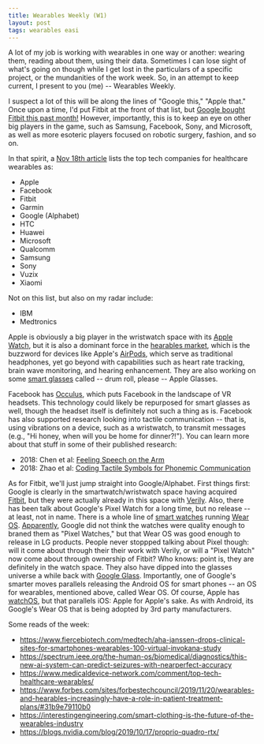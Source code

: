 ```yaml
---
title: Wearables Weekly (W1)
layout: post
tags: wearables easi
---
```


A lot of my job is working with wearables in one way or another: wearing them, reading about them, 
using their data.  Sometimes I can lose sight of what's going on though while I get lost in the 
particulars of a specific project, or the mundanities of the work week.  So, in an attempt to
keep current, I present to you (me) -- Wearables Weekly.

I suspect a lot of this will be along the lines of "Google this," "Apple that."  Once upon
a time, I'd put Fitbit at the front of that list, but [Google bought Fitbit this past month!](https://www.theverge.com/2019/11/1/20943318/google-fitbit-acquisition-fitness-tracker-announcement) However,
importantly, this is to keep an eye on other big players in the game, such as Samsung, Facebook, Sony,
and Microsoft, as well as more esoteric players focused on robotic surgery, fashion, and so on.  

In that spirit, a [Nov 18th article](https://www.medicaldevice-network.com/comment/top-tech-healthcare-wearables/)
lists the top tech companies for healthcare wearables as:
* Apple
* Facebook
* Fitbit 
* Garmin
* Google (Alphabet)
* HTC
* Huawei
* Microsoft
* Qualcomm
* Samsung
* Sony
* Vuzix
* Xiaomi

Not on this list, but also on my radar include:
* IBM
* Medtronics


Apple is obviously a big player in the wristwatch space with its [Apple Watch](https://www.apple.com/watch/), but it is also a dominant force
in the [hearables market](http://industrynewsreleases.com/39874/global-hearables-market-growth-2019-2025-apple-samsung-sennheiser-sony-gnsivantos-starkey-bragi-doppler-miracle-ear/),
which is the buzzword for devices like Apple's [AirPods](https://www.apple.com/airpods/), which serve as traditional headphones, yet go beyond
with capabilities such as heart rate tracking, brain wave monitoring, and hearing enhancement.  They are also working
on some [smart glasses](https://www.tomsguide.com/news/apple-glasses) called -- drum roll, please -- Apple Glasses.

Facebook has [Occulus](https://www.oculus.com/?locale=en_US), which puts Facebook in the landscape of VR headsets.  This
technology could likely be repurposed for smart glasses as well, though the headset itself is definitely not such a
thing as is.  Facebook has also supported research looking into tactile communication -- that is, using vibrations
on a device, such as a wristwatch, to transmit messages (e.g., "Hi honey, when will you be home for dinner?!").  You
can learn more about that stuff in some of their published research:
* 2018: Chen et al: [Feeling Speech on the Arm](https://dl.acm.org/citation.cfm?id=3170427.3186537)
* 2018: Zhao et al: [Coding Tactile Symbols for Phonemic Communication](https://dl.acm.org/citation.cfm?id=3173966)

As for Fitbit, we'll just jump straight into Google/Alphabet.  First things first: Google is clearly in the 
smartwatch/wristwatch space having acquired [Fitbit](https://www.fitbit.com/home), but they were actually
already in this space with [Verily](https://verily.com/).  Also, there has been talk about Google's Pixel
Watch for a long time, but no release -- at least, not in name.  There is a whole line of [smart watches](https://wearos.google.com/#find-your-watch) running
[Wear OS](https://en.wikipedia.org/wiki/Wear_OS).  [Apparently](https://www.theverge.com/2019/9/18/20872740/google-pixel-smartwatch-flagship-why-it-failed-wear-os), 
Google did not think the watches were quality enough to braned them as "Pixel Watches," but that Wear OS was good enough
to release in LG products.  People never stoppped talking about Pixel though:  will it come about through their
their work with Verily, or will a "Pixel Watch" now come about through ownership of Fitbit?  Who knows: point is,
they are definitely in the watch space.  They also have dipped into the glasses universe a while back with
[Google Glass](https://www.google.com/glass/start/).  Importantly, one of Google's smarter moves parallels releasing the
Android OS for smart phones -- an OS for wearables, mentioned above, called Wear OS.  Of course, Apple has
[watchOS](https://en.wikipedia.org/wiki/WatchOS), but that parallels iOS: Apple for Apple's sake.  As with 
Android, its Google's Wear OS that is being adopted by 3rd party manufacturers.

Some reads of the week:
* https://www.fiercebiotech.com/medtech/aha-janssen-drops-clinical-sites-for-smartphones-wearables-100-virtual-invokana-study
* https://spectrum.ieee.org/the-human-os/biomedical/diagnostics/this-new-ai-system-can-predict-seizures-with-nearperfect-accuracy
* https://www.medicaldevice-network.com/comment/top-tech-healthcare-wearables/
* https://www.forbes.com/sites/forbestechcouncil/2019/11/20/wearables-and-hearables-increasingly-have-a-role-in-patient-treatment-plans/#31b9e79110b0
* https://interestingengineering.com/smart-clothing-is-the-future-of-the-wearables-industry
* https://blogs.nvidia.com/blog/2019/10/17/proprio-quadro-rtx/



